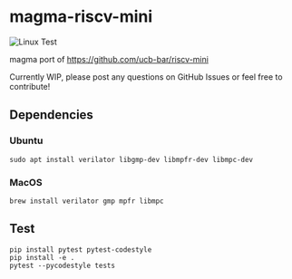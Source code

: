 # magma-riscv-mini
![Linux Test](https://github.com/leonardt/magma_riscv_mini/workflows/Linux%20Test/badge.svg)

magma port of https://github.com/ucb-bar/riscv-mini

Currently WIP, please post any questions on GitHub Issues or feel free to
contribute!

## Dependencies
### Ubuntu
```
sudo apt install verilator libgmp-dev libmpfr-dev libmpc-dev
```
### MacOS
```
brew install verilator gmp mpfr libmpc
```

## Test
```
pip install pytest pytest-codestyle
pip install -e .
pytest --pycodestyle tests
```
